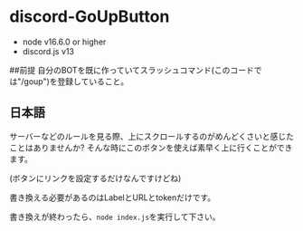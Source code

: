 # discord-GoUpButton

* node v16.6.0 or higher
* discord.js v13

##前提
自分のBOTを既に作っていてスラッシュコマンド(このコードでは"/goup")を登録していること。



## 日本語
サーバーなどのルールを見る際、上にスクロールするのがめんどくさいと感じたことはありませんか? そんな時にこのボタンを使えば素早く上に行くことができます。

(ボタンにリンクを設定するだけなんですけどね)

書き換える必要があるのはLabelとURLとtokenだけです。

書き換えが終わったら、`node index.js`を実行して下さい。
